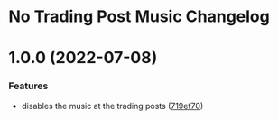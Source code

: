 # No Trading Post Music Changelog

# 1.0.0 (2022-07-08)


### Features

* disables the music at the trading posts ([719ef70](https://github.com/meza/NoTradingPostMusic/commit/719ef701a5e1ba3336a92b37aef4e84dbfd8768f))
